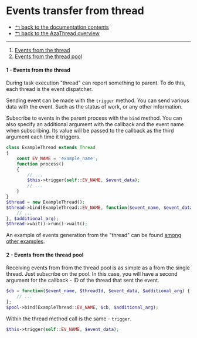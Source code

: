 Events transfer from thread
===========================

* [↰ back to the documentation contents](0.Index.md)
* [↰ back to the AzaThread overview](../../../../)


---


1. [Events from the thread](#1---events-from-the-thread)
2. [Events from the thread pool](#2---events-from-the-thread-pool)



#### 1 - Events from the thread

During task execution "thread" can report something to parent. To do this, each thread is the event dispatcher.

Sending event can be made with the `trigger` method. You can send various data with the event. Such as the status of work, or any other information.

Subscribe to events in the parent process with the `bind` method. You can also specify an additional argument with the callback and the event name when subscribing. Its value will be passed to the callback as the third argument each time it triggers.

```php
class ExampleThread extends Thread
{
	const EV_NAME = 'example_name';
	function process()
	{
		// ...
		$this->trigger(self::EV_NAME, $event_data);
		// ...
	}
}
$thread = new ExampleThread();
$thread->bind(ExampleThread::EV_NAME, function($event_name, $event_data, $additional_arg) {
	// ...
}, $additional_arg);
$thread->wait()->run()->wait();
```

An example of events generation from the "thread" can be found [among other examples](Examples.md).



#### 2 - Events from the thread pool

Receiving events from from the thread pool is as simple as a from the single thread. Just subscribe on the pool. In this case, you will have a second argument for the callback - ID of the thread that sent the event.

```php
$cb = function($event_name, $threadId, $event_data, $additional_arg) {
	// ...
};
$pool->bind(ExampleThread::EV_NAME, $cb, $additional_arg);
```

Within the thread method call is the same - `trigger`.

```php
$this->trigger(self::EV_NAME, $event_data);
```
